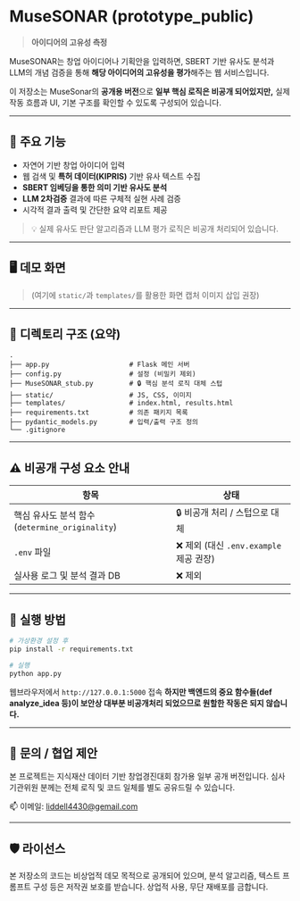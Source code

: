 # MuseSONAR (prototype_public)

> **아이디어의 고유성 측정**

MuseSONAR는 창업 아이디어나 기획안을 입력하면,
SBERT 기반 유사도 분석과 LLM의 개념 검증을 통해 **해당 아이디어의 고유성을 평가**해주는 웹 서비스입니다.

이 저장소는 MuseSonar의 **공개용 버전**으로 **일부 핵심 로직은 비공개 되어있지만,** 실제 작동 흐름과 UI, 기본 구조를 확인할 수 있도록 구성되어 있습니다.

---

## 🧠 주요 기능
- 자연어 기반 창업 아이디어 입력
- 웹 검색 및 **특허 데이터(KIPRIS)** 기반 유사 텍스트 수집
- **SBERT 임베딩을 통한 의미 기반 유사도 분석**
- **LLM 2차검증** 결과에 따른 구체적 실현 사례 검증
- 시각적 결과 출력 및 간단한 요약 리포트 제공

> 💡 실제 유사도 판단 알고리즘과 LLM 평가 로직은 비공개 처리되어 있습니다.

---

## 🖥️ 데모 화면

> (여기에 `static/`과 `templates/`를 활용한 화면 캡처 이미지 삽입 권장)

---

## 📁 디렉토리 구조 (요약)
```
.
├── app.py                    # Flask 메인 서버
├── config.py                 # 설정 (비밀키 제외)
├── MuseSONAR_stub.py         # 🔒 핵심 분석 로직 대체 스텁
├── static/                   # JS, CSS, 이미지
├── templates/                # index.html, results.html
├── requirements.txt          # 의존 패키지 목록
├── pydantic_models.py        # 입력/출력 구조 정의
└── .gitignore
```

---

## ⚠️ 비공개 구성 요소 안내
| 항목 | 상태 |
|------|------|
| 핵심 유사도 분석 함수 (`determine_originality`) | 🔒 비공개 처리 / 스텁으로 대체 |
| `.env` 파일 | ❌ 제외 (대신 `.env.example` 제공 권장) |
| 실사용 로그 및 분석 결과 DB | ❌ 제외 |

---

## 🚀 실행 방법
```bash
# 가상환경 설정 후
pip install -r requirements.txt

# 실행
python app.py
```

웹브라우저에서 `http://127.0.0.1:5000` 접속
**하지만 백엔드의 중요 함수들(def analyze_idea 등)이 보안상 대부분 비공개처리 되었으므로 원할한 작동은 되지 않습니다.**

---

## 📮 문의 / 협업 제안
본 프로젝트는 지식재산 데이터 기반 창업경진대회 참가용 일부 공개 버전입니다.
심사기관위원 분께는 전체 로직 및 코드 일체를 별도 공유드릴 수 있습니다.

📫 이메일: liddell4430@gemail.com 

---

## 🛡️ 라이선스
본 저장소의 코드는 비상업적 데모 목적으로 공개되어 있으며,
분석 알고리즘, 텍스트 프롬프트 구성 등은 저작권 보호를 받습니다.
상업적 사용, 무단 재배포를 금합니다.
